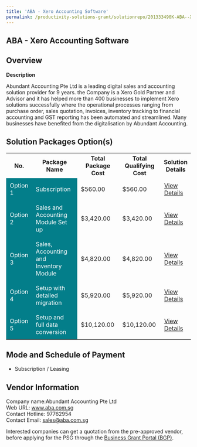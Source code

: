 ```yaml
---
title: 'ABA - Xero Accounting Software'
permalink: /productivity-solutions-grant/solutionrepo/201333490K-ABA--Xro-ACC-Softwr-G
---
```


## ABA - Xero Accounting Software

## Overview

**Description**

Abundant Accounting Pte Ltd is a leading digital sales and accounting solution provider for 9 years. the Company is a Xero Gold Partner and Advisor and it has helped more than 400 businesses to implement Xero solutions successfully where the operational processes ranging from purchase order, sales quotation, invoices, inventory tracking to financial accounting and GST reporting has been automated and streamlined. Many businesses have benefited from the digitalisation by Abundant Accounting.

## Solution Packages Option(s)

<table>
<tr>
<th><b>No.</b></th>
<th><b>Package Name</b></th>
<th><b>Total Package Cost</b></th>
<th><b>Total Qualifying Cost</b></th>
<th><b>Solution Details</b></th>
</tr>
<tr>
<td style='padding: 10px; background-color: #037E8A; color: #FFFFFF;'>Option 1</td>
<td style='padding: 10px; background-color: #037E8A; color: #FFFFFF;'>Subscription </td>
<td style='padding: 10px;'>$560.00</td>
<td style='padding: 10px;'>$560.00</td>
<td style='padding: 10px;'><a href='/images/psg/Abundant_Accounting_Desensitised_Annex_3_Part_1.pdf' target='_blank'>View Details</a></td>
</tr>
<tr>
<td style='padding: 10px; background-color: #037E8A; color: #FFFFFF;'>Option 2</td>
<td style='padding: 10px; background-color: #037E8A; color: #FFFFFF;'>Sales and Accounting Module Set up </td>
<td style='padding: 10px;'>$3,420.00</td>
<td style='padding: 10px;'>$3,420.00</td>
<td style='padding: 10px;'><a href='/images/psg/Abundant_Accounting_Desensitised_Annex_3_Part_2.pdf' target='_blank'>View Details</a></td>
</tr>
<tr>
<td style='padding: 10px; background-color: #037E8A; color: #FFFFFF;'>Option 3</td>
<td style='padding: 10px; background-color: #037E8A; color: #FFFFFF;'>Sales, Accounting and Inventory Module</td>
<td style='padding: 10px;'>$4,820.00</td>
<td style='padding: 10px;'>$4,820.00</td>
<td style='padding: 10px;'><a href='/images/psg/Abundant_Accounting_Desensitised_Annex_3_Part_3.pdf' target='_blank'>View Details</a></td>
</tr>
<tr>
<td style='padding: 10px; background-color: #037E8A; color: #FFFFFF;'>Option 4</td>
<td style='padding: 10px; background-color: #037E8A; color: #FFFFFF;'>Setup with detailed migration</td>
<td style='padding: 10px;'>$5,920.00</td>
<td style='padding: 10px;'>$5,920.00</td>
<td style='padding: 10px;'><a href='/images/psg/Abundant_Accounting_Desensitised_Annex_3_Part_4.pdf' target='_blank'>View Details</a></td>
</tr>
<tr>
<td style='padding: 10px; background-color: #037E8A; color: #FFFFFF;'>Option 5</td>
<td style='padding: 10px; background-color: #037E8A; color: #FFFFFF;'>Setup and full data conversion</td>
<td style='padding: 10px;'>$10,120.00</td>
<td style='padding: 10px;'>$10,120.00</td>
<td style='padding: 10px;'><a href='/images/psg/Abundant_Accounting_Desensitised_Annex_3_Part_5.pdf' target='_blank'>View Details</a></td>
</tr>
</table>

## Mode and Schedule of Payment

 - Subscription / Leasing

## Vendor Information

 Company name:Abundant Accounting Pte Ltd<br>Web URL: www.aba.com.sg <br>Contact Hotline: 97762954 <br>Contact Email: sales@aba.com.sg 

Interested companies can get a quotation from the pre-approved vendor, before applying for the PSG through the <a href='https://www.businessgrants.gov.sg/' target='_blank' rel='noopener'>Business Grant Portal (BGP)</a>.

<script src="/jquery/resize-tables.js"></script>
